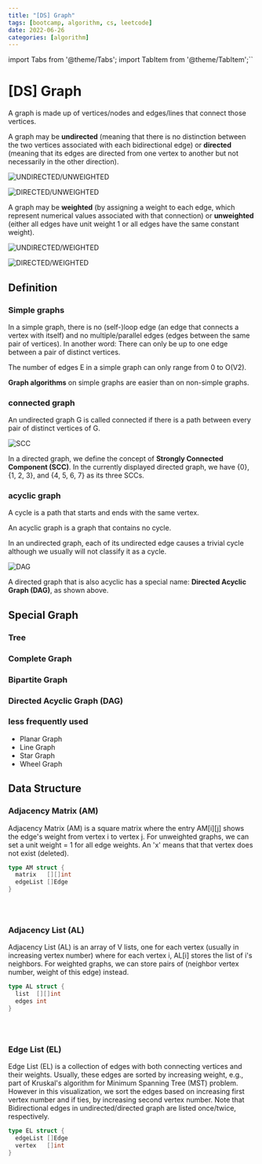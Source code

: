 ```yaml
---
title: "[DS] Graph"
tags: [bootcamp, algorithm, cs, leetcode]
date: 2022-06-26
categories: [algorithm]
---
```


import Tabs from '@theme/Tabs';
import TabItem from '@theme/TabItem';``


[DS] Graph 
==========

A graph is made up of vertices/nodes and edges/lines that connect those vertices.


A graph may be __undirected__ (meaning that there is no distinction between the two vertices associated with each bidirectional edge) or __directed__ (meaning that its edges are directed from one vertex to another but not necessarily in the other direction).

![UNDIRECTED/UNWEIGHTED](https://lh3.googleusercontent.com/pw/AM-JKLWJd-2JX-ijlXy0pKZBhg1QArftSVXL-DHJuPa5RD6vm81bYKmM9UDv1kFIfSj-VhVhtfytQZnrpHiPPs0U6p167tBMwPwbhd59gyjK-bC_SnqEZsgXOd2MokZcMIa3NoHM_I8czJTi0bZnK9ztbXVRLg=w800-no?authuser=0)

![DIRECTED/UNWEIGHTED](https://lh3.googleusercontent.com/pw/AM-JKLU727g1gAq4kKW0POsbtL2jAT1_bLy3PVHW-yG-8QdtMCy8l5NzWYztQFPWNUhVU3SsnHPsyL4mfg9OYJNmAsHERTWtCn5vvJ-vxDkTqGYXtdrUgXwsv6cFCUts_eLW2yyVbAcMgAM1LgUyY7oGhR5NjA=w800-no?authuser=0)

A graph may be __weighted__ (by assigning a weight to each edge, which represent numerical values associated with that connection) or __unweighted__ (either all edges have unit weight 1 or all edges have the same constant weight).

![UNDIRECTED/WEIGHTED](https://lh3.googleusercontent.com/pw/AM-JKLVeJaO3lNrHwrlNbPzC_ASgk-thJXOc5YfuS_HVm3RkJj1Q5Sdq3uwTvBDjMgOkdjR_lOAg1VWSLp19Qxn3poekGx75oZ1Ib6JxEENsMGc4Qu4uZhGRyfLqEUFZbXObeoM8X24n4bt7cldfT3O-DxbwhA=w800-no?authuser=0)

![DIRECTED/WEIGHTED](https://lh3.googleusercontent.com/pw/AM-JKLWFebHbqg4DuiE4pxJuhJVu5Sx38El6YPLI8wg-yEP52lZ6OxBPvmEUtCLzN8azfq5RVrnYXZKUTruiSfKaTEKRwqW0LEkURoSlhVOSw3KQCW6Dos2w71NgFepmGGZolic01Q4odAmEeioF8FmNDhY9tQ=w800-no?authuser=0)


Definition
----------

### Simple graphs ###

In a simple graph, there is no (self-)loop edge (an edge that connects a vertex with itself) and no multiple/parallel edges (edges between the same pair of vertices). In another word: There can only be up to one edge between a pair of distinct vertices.

The number of edges E in a simple graph can only range from 0 to O(V2).

__Graph algorithms__ on simple graphs are easier than on non-simple graphs.

### connected graph ###

An undirected graph G is called connected if there is a path between every pair of distinct vertices of G. 

![SCC](https://lh3.googleusercontent.com/pw/AM-JKLWy95-HkNf8iXg9EpYzdpMUhDebxlHPmghcCgRyUaNetSg3moJMW1_z4auDlr3PrJWS1CJwKbc0r6wYQNeeyXitBS3k-EFQF9L2rcH5bn-p7OABJOsM_n40ibzbMzymYAZbLsol0Wtw5V3ny6ssiDeKIQ=w800-no?authuser=0)

In a directed graph, we define the concept of __Strongly Connected Component (SCC)__.
In the currently displayed directed graph, we have {0}, {1, 2, 3}, and {4, 5, 6, 7} as its three SCCs.

### acyclic graph ###

A cycle is a path that starts and ends with the same vertex.

An acyclic graph is a graph that contains no cycle.

In an undirected graph, each of its undirected edge causes a trivial cycle although we usually will not classify it as a cycle.

![DAG](https://lh3.googleusercontent.com/pw/AM-JKLVYDTSPubEmOKcaV_DVZbw_0czwEG2dGScJUZf_gpfb66zu21KjGXYe5DAQjNCf5cD6idW3EWd7DSLJ5ubjKSksHjECtHrpm3VdKL3gTsiWRt7RymqkP4SA3xQA97Jt4NOQkYx_pEDdpMBtLlEwlrkD6w=w800-no?authuser=0)

A directed graph that is also acyclic has a special name: __Directed Acyclic Graph (DAG)__, as shown above.


Special Graph
-------------

### Tree ###

### Complete Graph ###

### Bipartite Graph ### 

### Directed Acyclic Graph (DAG) ###

### less frequently used ###

-   Planar Graph
-   Line Graph
-   Star Graph
-   Wheel Graph


Data Structure
--------------

### Adjacency Matrix (AM) ###

Adjacency Matrix (AM) is a square matrix where the entry AM[i][j] shows the edge's weight from vertex i to vertex j. For unweighted graphs, we can set a unit weight = 1 for all edge weights. An 'x' means that that vertex does not exist (deleted).

<Tabs>
  <TabItem value="go" label="Go" default>

``` go
type AM struct {
  matrix   [][]int
  edgeList []Edge
}
```
  </TabItem>
  <TabItem value="js" label="JavaScript">

``` js
```
  </TabItem>
  <TabItem value="ts" label="TypeScript">

``` ts
```
  </TabItem>
  <TabItem value="python" label="Python">

``` python
```
  </TabItem>
</Tabs>

### Adjacency List (AL) ###

Adjacency List (AL) is an array of V lists, one for each vertex (usually in increasing vertex number) where for each vertex i, AL[i] stores the list of i's neighbors. For weighted graphs, we can store pairs of (neighbor vertex number, weight of this edge) instead.

<Tabs>
  <TabItem value="go" label="Go" default>

``` go
type AL struct {
  list  [][]int
  edges int
}
```
  </TabItem>
  <TabItem value="js" label="JavaScript">

``` js
```
  </TabItem>
  <TabItem value="ts" label="TypeScript">

``` ts
```
  </TabItem>
  <TabItem value="python" label="Python">

``` python
```
  </TabItem>
</Tabs>

### Edge List (EL) ###

Edge List (EL) is a collection of edges with both connecting vertices and their weights. Usually, these edges are sorted by increasing weight, e.g., part of Kruskal's algorithm for Minimum Spanning Tree (MST) problem. However in this visualization, we sort the edges based on increasing first vertex number and if ties, by increasing second vertex number. Note that Bidirectional edges in undirected/directed graph are listed once/twice, respectively.

<Tabs>
  <TabItem value="go" label="Go" default>

``` go
type EL struct {
  edgeList []Edge
  vertex   []int
}
```
  </TabItem>
  <TabItem value="js" label="JavaScript">

``` js
```
  </TabItem>
  <TabItem value="ts" label="TypeScript">

``` ts
```
  </TabItem>
  <TabItem value="python" label="Python">

``` python
```
  </TabItem>
</Tabs>
